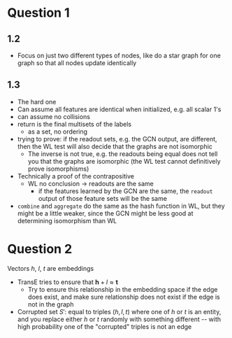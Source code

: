 # Question 1
## 1.2
- Focus on just two different types of nodes, like do a star graph for one graph so that all nodes update identically
## 1.3
- The hard one
- Can assume all features are identical when initialized, e.g. all scalar 1's
- can assume no collisions
- return is the final multisets of the labels
	- as a set, no ordering
- trying to prove: if the readout sets, e.g. the GCN output, are different, then the WL test will also decide that the graphs are not isomorphic
	- The inverse is not true, e.g. the readouts being equal does not tell you that the graphs are isomorphic (the WL test cannot definitively prove isomorphisms)
- Technically a proof of the contrapositive
	- WL no conclusion -> readouts are the same
		- if the features learned by the GCN are the same, the `readout` output of those feature sets will be the same
- `combine` and `aggregate` do the same as the hash function in WL, but they might be a little weaker, since the GCN might be less good at determining isomorphism than WL

# Question 2
Vectors $h$, $l$, $t$ are embeddings
- TransE tries to ensure that $\mathbf{h}+l\approx\mathbf{t}$
	- Try to ensure this relationship in the embedding space if the edge does exist, and make sure relationship does not exist if the edge is not in the graph
- Corrupted set $S'$: equal to triples $(h, l, t)$ where one of $h$ or $t$ is an entity, and you replace either $h$ or $t$ randomly with something different -- with high probability one of the "corrupted" triples is not an edge